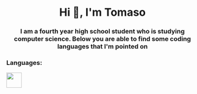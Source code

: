 <h1 align="center">Hi 👋, I'm Tomaso</h1>
<h3 align="center">I am a fourth year high school student who is studying computer science. Below you are able to find some coding languages that I'm pointed on</h3>

<h3 align="left">Languages:</h3>
<p align="left"> <img src="http://www.stickpng.com/img/icons-logos-emojis/tech-companies/python-logo" width="40" height="40"/></p>

